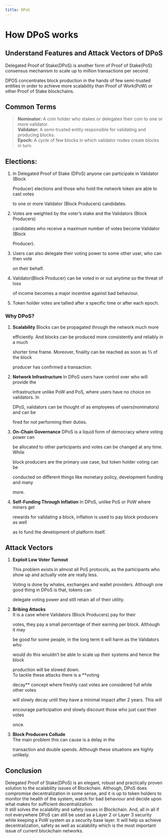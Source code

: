 ```yaml
---
title: DPoS
---
```


# How DPoS works

## Understand Features and Attack Vectors of DPoS

Delegated Proof of Stake\(DPoS\) is another form of Proof of Stake\(PoS\) consensus mechanism to scale up to million transactions per second.

DPOS concentrates block production in the hands of few semi-trusted entities in order to achieve more scalability than Proof of Work\(PoW\) or other Proof of Stake blockchains.

## Common Terms

> **Nominator:** A coin holder who stakes or delegates their coin to one or more validator.  
>  **Validator:** A semi-trusted entity responsible for validating and producing blocks.  
>  **Epoch:** A cycle of few blocks in which validator nodes create blocks in turn.

## Elections:

1. In Delegated Proof of Stake \(DPoS\) anyone can participate in Validator \(Block

   Producer\) elections and those who hold the network token are able to cast votes

   to one or more Validator \(Block Producers\) candidates. 

2. Votes are weighted by the voter’s stake and the Validators \(Block Producers\)

   candidates who receive a maximum number of votes become Validator \(Block

   Producer\).

3. Users can also delegate their voting power to some other user, who can then vote

   on their behalf.

4. Validator\(Block Producer\) can be voted in or out anytime so the threat of loss

   of income becomes a major incentive against bad behaviour.

5. Token holder votes are tallied after a specific time or after each epoch.

### Why DPoS?

1. **Scalability** Blocks can be propagated through the network much more

   efficiently. And blocks can be produced more consistently and reliably in a much

   shorter time frame. Moreover, finality can be reached as soon as ⅔ of the block

   producer has confirmed a transaction.

2. **Network Infrastructure** In DPoS users have control over who will provide the

   infrastructure unlike PoW and PoS, where users have no choice on validators. In

   DPoS, validators can be thought of as employees of users\(nominators\) and can be

   fired for not performing their duties.

3. **On-Chain Governance** DPoS is a liquid form of democracy where voting power can

   be allocated to other participants and votes can be changed at any time. While

   block producers are the primary use case, but token holder voting can be

   conducted on different things like monetary policy, development funding and many

   more.

4. **Self-Funding Through Inflation** In DPoS, unlike PoS or PoW where miners get

   rewards for validating a block, inflation is used to pay block producers as well

   as to fund the development of platform itself.

## Attack Vectors

1. **Exploit Low Voter Turnout**  


   This problem exists in almost all PoS protocols, as the participants who show up and actually vote are really less. 

   Voting is done by whales, exchanges and wallet providers. Although one good thing in DPoS is that, tokens can 

   delegate voting power and still retain all of their utility.

2. **Bribing Attacks**  
   It is a case where Validators \(Block Producers\) pay for their

   votes, they pay a small percentage of their earning per block. Although it may

   be good for some people, in the long term it will harm as the Validators who

   would do this wouldn’t be able to scale up their systems and hence the block

   production will be slowed down.  
    To tackle these attacks there is a \*\*voting

   decay\*\* concept where freshly cast votes are considered full while other votes

   will slowly decay until they have a minimal impact after 2 years. This will

   encourage participation and slowly discount those who just cast their votes

   once.

3. **Block Producers Collude**  
   The main problem this can cause is a delay in the

   transaction and double spends. Although these situations are highly unlikely.

## Conclusion

Delegated Proof of Stake\(DPoS\) is an elegant, robust and practically proven solution to the scalability issues of Blockchain. Although, DPoS does compromise decentralization in some sense, and it is up to token holders to monitor the health of the system, watch for bad behaviour and decide upon what makes for sufficient decentralization.  
 It still solves the scalability and safety issues in Blockchain. And, all in all if not everywhere DPoS can still be used as a Layer 2 or Layer 3 security while keeping a PoW system as a security base layer. It will help us achieve decentralization, safety as well as scalability which is the most important issue of current blockchain networks.

